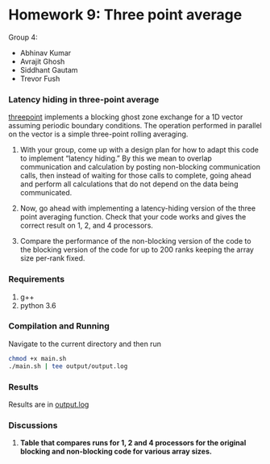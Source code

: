 # Homework 9: Three point average

Group 4: 
- Abhinav Kumar
- Avrajit Ghosh
- Siddhant Gautam
- Trevor Fush

### Latency hiding in three-point average

[threepoint](https://msu-cmse-courses.github.io/cmse822-FS21/assignments/threepoint.cpp) implements a blocking ghost zone exchange for a 1D vector assuming periodic boundary conditions. The operation performed in parallel on the vector is a simple three-point rolling averaging.

1. With your group, come up with a design plan for how to adapt this code to implement “latency hiding.” By this we mean to overlap communication and calculation by posting non-blocking communication calls, then instead of waiting for those calls to complete, going ahead and perform all calculations that do not depend on the data being communicated.

2. Now, go ahead with implementing a latency-hiding version of the three point averaging function. Check that your code works and gives the correct result on 1, 2, and 4 processors.

3. Compare the performance of the non-blocking version of the code to the blocking version of the code for up to 200 ranks keeping the array size per-rank fixed.


### Requirements
1. g++
2. python 3.6

### Compilation and Running
Navigate to the current directory and then run
```bash
chmod +x main.sh
./main.sh | tee output/output.log

```


### Results 
Results are in [output.log](output/output.log)

### Discussions
1. **Table that compares runs for 1, 2 and 4 processors for the original blocking and non-blocking code for various array sizes.**


